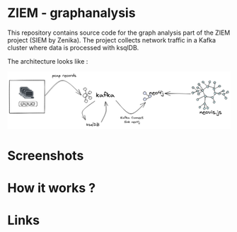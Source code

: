 # ZIEM - graphanalysis
This repository contains source code for the graph analysis part of the ZIEM project (SIEM by Zenika).
The project collects network traffic in a Kafka cluster where data is processed with ksqlDB.

The architecture looks like :

![Architecture diagram](./img/ziem-graphanalysis-archi.png)

# Screenshots

# How it works ?

# Links
